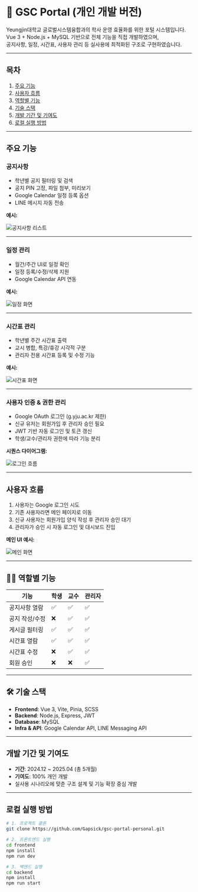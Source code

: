 # 📘 GSC Portal (개인 개발 버전)

Yeungjin대학교 글로벌시스템융합과의 학사 운영 효율화를 위한 포털 시스템입니다.  
Vue 3 + Node.js + MySQL 기반으로 전체 기능을 직접 개발하였으며,  
공지사항, 일정, 시간표, 사용자 관리 등 실사용에 최적화된 구조로 구현하였습니다.

---

## 목차

1. [주요 기능](#주요-기능)
2. [사용자 흐름](#사용자-흐름)
3. [역할별 기능](#역할별-기능)
4. [기술 스택](#기술-스택)
5. [개발 기간 및 기여도](#개발-기간-및-기여도)
6. [로컬 실행 방법](#로컬-실행-방법)

---

## 주요 기능

### 공지사항

- 학년별 공지 필터링 및 검색
- 공지 PIN 고정, 파일 첨부, 미리보기
- Google Calendar 일정 등록 옵션
- LINE 메시지 자동 전송

**예시:**

![공지사항 리스트](./docs/board.png)

---

### 일정 관리

- 월간/주간 UI로 일정 확인
- 일정 등록/수정/삭제 지원
- Google Calendar API 연동

**예시:**

![일정 화면](./docs/calendar.png)

---

### 시간표 관리

- 학년별 주간 시간표 출력
- 교시 병합, 특강/휴강 시각적 구분
- 관리자 전용 시간표 등록 및 수정 기능

**예시:**

![시간표 화면](./docs/timetable.png)

---

### 사용자 인증 & 권한 관리

- Google OAuth 로그인 (g.yju.ac.kr 제한)
- 신규 유저는 회원가입 후 관리자 승인 필요
- JWT 기반 자동 로그인 및 토큰 갱신
- 학생/교수/관리자 권한에 따라 기능 분리

**시퀀스 다이어그램:**

![로그인 흐름](./docs/login-flow.png)

---

## 사용자 흐름

1. 사용자는 Google 로그인 시도
2. 기존 사용자라면 메인 페이지로 이동
3. 신규 사용자는 회원가입 양식 작성 후 관리자 승인 대기
4. 관리자가 승인 시 자동 로그인 및 대시보드 진입

**메인 UI 예시:**

![메인 화면](./docs/main-ui.png)

---

## 🧑‍💻 역할별 기능

| 기능             | 학생 | 교수 | 관리자 |
|------------------|------|------|--------|
| 공지사항 열람     | ✅   | ✅   | ✅     |
| 공지 작성/수정    | ❌   | ✅   | ✅     |
| 게시글 필터링     | ✅   | ✅   | ✅     |
| 시간표 열람       | ✅   | ✅   | ✅     |
| 시간표 수정       | ❌   | ✅   | ✅     |
| 회원 승인         | ❌   | ❌   | ✅     |

---

## 🛠 기술 스택

- **Frontend**: Vue 3, Vite, Pinia, SCSS
- **Backend**: Node.js, Express, JWT
- **Database**: MySQL
- **Infra & API**: Google Calendar API, LINE Messaging API

---

## 개발 기간 및 기여도

- **기간**: 2024.12 ~ 2025.04 (총 5개월)
- **기여도**: 100% 개인 개발  
- 실사용 시나리오에 맞춘 구조 설계 및 기능 확장 중심 개발

---

## 로컬 실행 방법

```bash
# 1. 프로젝트 클론
git clone https://github.com/Gapsick/gsc-portal-personal.git

# 2. 프론트엔드 실행
cd frontend
npm install
npm run dev

# 3. 백엔드 실행
cd backend
npm install
npm run start
